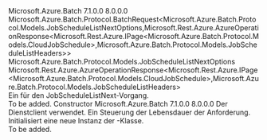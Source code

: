 <Type Name="JobScheduleListNextBatchRequest" FullName="Microsoft.Azure.Batch.Protocol.BatchRequests.JobScheduleListNextBatchRequest">
  <TypeSignature Language="C#" Value="public class JobScheduleListNextBatchRequest : Microsoft.Azure.Batch.Protocol.BatchRequest&lt;Microsoft.Azure.Batch.Protocol.Models.JobScheduleListNextOptions,Microsoft.Rest.Azure.AzureOperationResponse&lt;Microsoft.Rest.Azure.IPage&lt;Microsoft.Azure.Batch.Protocol.Models.CloudJobSchedule&gt;,Microsoft.Azure.Batch.Protocol.Models.JobScheduleListHeaders&gt;&gt;" />
  <TypeSignature Language="ILAsm" Value=".class public auto ansi beforefieldinit JobScheduleListNextBatchRequest extends Microsoft.Azure.Batch.Protocol.BatchRequest`2&lt;class Microsoft.Azure.Batch.Protocol.Models.JobScheduleListNextOptions, class Microsoft.Rest.Azure.AzureOperationResponse`2&lt;class Microsoft.Rest.Azure.IPage`1&lt;class Microsoft.Azure.Batch.Protocol.Models.CloudJobSchedule&gt;, class Microsoft.Azure.Batch.Protocol.Models.JobScheduleListHeaders&gt;&gt;" />
  <TypeSignature Language="DocId" Value="T:Microsoft.Azure.Batch.Protocol.BatchRequests.JobScheduleListNextBatchRequest" />
  <TypeSignature Language="VB.NET" Value="Public Class JobScheduleListNextBatchRequest&#xA;Inherits BatchRequest(Of JobScheduleListNextOptions, AzureOperationResponse(Of IPage(Of CloudJobSchedule), JobScheduleListHeaders))" />
  <TypeSignature Language="F#" Value="type JobScheduleListNextBatchRequest = class&#xA;    inherit BatchRequest&lt;JobScheduleListNextOptions, AzureOperationResponse&lt;IPage&lt;CloudJobSchedule&gt;, JobScheduleListHeaders&gt;&gt;" />
  <AssemblyInfo>
    <AssemblyName>Microsoft.Azure.Batch</AssemblyName>
    <AssemblyVersion>7.1.0.0</AssemblyVersion>
    <AssemblyVersion>8.0.0.0</AssemblyVersion>
  </AssemblyInfo>
  <Base>
    <BaseTypeName>Microsoft.Azure.Batch.Protocol.BatchRequest&lt;Microsoft.Azure.Batch.Protocol.Models.JobScheduleListNextOptions,Microsoft.Rest.Azure.AzureOperationResponse&lt;Microsoft.Rest.Azure.IPage&lt;Microsoft.Azure.Batch.Protocol.Models.CloudJobSchedule&gt;,Microsoft.Azure.Batch.Protocol.Models.JobScheduleListHeaders&gt;&gt;</BaseTypeName>
    <BaseTypeArguments>
      <BaseTypeArgument TypeParamName="TOptions">Microsoft.Azure.Batch.Protocol.Models.JobScheduleListNextOptions</BaseTypeArgument>
      <BaseTypeArgument TypeParamName="TResponse">Microsoft.Rest.Azure.AzureOperationResponse&lt;Microsoft.Rest.Azure.IPage&lt;Microsoft.Azure.Batch.Protocol.Models.CloudJobSchedule&gt;,Microsoft.Azure.Batch.Protocol.Models.JobScheduleListHeaders&gt;</BaseTypeArgument>
    </BaseTypeArguments>
  </Base>
  <Interfaces />
  <Docs>
    <summary>
            Ein <see cref="T:Microsoft.Azure.Batch.Protocol.IBatchRequest" /> für den JobScheduleListNext-Vorgang.
            </summary>
    <remarks>To be added.</remarks>
  </Docs>
  <Members>
    <Member MemberName=".ctor">
      <MemberSignature Language="C#" Value="public JobScheduleListNextBatchRequest (Microsoft.Azure.Batch.Protocol.BatchServiceClient serviceClient, System.Threading.CancellationToken cancellationToken);" />
      <MemberSignature Language="ILAsm" Value=".method public hidebysig specialname rtspecialname instance void .ctor(class Microsoft.Azure.Batch.Protocol.BatchServiceClient serviceClient, valuetype System.Threading.CancellationToken cancellationToken) cil managed" />
      <MemberSignature Language="DocId" Value="M:Microsoft.Azure.Batch.Protocol.BatchRequests.JobScheduleListNextBatchRequest.#ctor(Microsoft.Azure.Batch.Protocol.BatchServiceClient,System.Threading.CancellationToken)" />
      <MemberSignature Language="F#" Value="new Microsoft.Azure.Batch.Protocol.BatchRequests.JobScheduleListNextBatchRequest : Microsoft.Azure.Batch.Protocol.BatchServiceClient * System.Threading.CancellationToken -&gt; Microsoft.Azure.Batch.Protocol.BatchRequests.JobScheduleListNextBatchRequest" Usage="new Microsoft.Azure.Batch.Protocol.BatchRequests.JobScheduleListNextBatchRequest (serviceClient, cancellationToken)" />
      <MemberType>Constructor</MemberType>
      <AssemblyInfo>
        <AssemblyName>Microsoft.Azure.Batch</AssemblyName>
        <AssemblyVersion>7.1.0.0</AssemblyVersion>
        <AssemblyVersion>8.0.0.0</AssemblyVersion>
      </AssemblyInfo>
      <Parameters>
        <Parameter Name="serviceClient" Type="Microsoft.Azure.Batch.Protocol.BatchServiceClient" />
        <Parameter Name="cancellationToken" Type="System.Threading.CancellationToken" />
      </Parameters>
      <Docs>
        <param name="serviceClient">Der Dienstclient verwendet.</param>
        <param name="cancellationToken">Ein <see cref="T:System.Threading.CancellationToken" /> Steuerung der Lebensdauer der Anforderung.</param>
        <summary>
            Initialisiert eine neue Instanz der <see cref="T:Microsoft.Azure.Batch.Protocol.BatchRequests.JobScheduleListNextBatchRequest" />-Klasse.
            </summary>
        <remarks>To be added.</remarks>
      </Docs>
    </Member>
  </Members>
</Type>